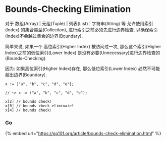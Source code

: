 # Bounds-Checking Elimination

对于 数组(Array) | 元组(Tuple) | 列表(List) | 字符串(String) 等 允许使用索引(Index) 的集合类型(Colleciton), 进行索引之前必须先进行边界检查, 以确保索引(Index)不会越过集合的边界(Boundary).&#x20;

简单来说, 如果一个  高位索引(Higher Index) 被访问过一次, 那么这个索引(Higher Index)之前的低位索引(Lower Index) 是没有必要(Unnecessary)进行边界检查的(Bounds-Checking).

因为: 如果高位索引(Higher Index)存在, 那么低位索引(Lower Index) 必然不可能超出边界(Boundary).&#x20;

```
x := ["a", "b", "c", "d", "e"];

// ~> x := ("a", "b", "c", "d", "e");

x[2] // bounds check!
x[0] // bounds check eliminate!
x[4] // bounds check!
```

### Go

{% embed url="https://go101.org/article/bounds-check-elimination.html" %}
